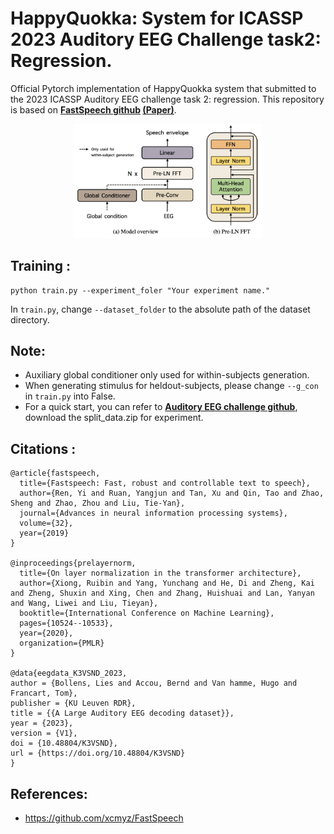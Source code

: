 <!-- # Autovocoder: Fast Waveform Generation from a Learned Speech Representation using Differentiable Digital Signal Processing -->
# HappyQuokka: System for ICASSP 2023 Auditory EEG Challenge task2: Regression.
<!-- Official Pytorch implementation of [Challenge Paper Title](link). -->
Official Pytorch implementation of HappyQuokka system that submitted to the 2023 ICASSP Auditory EEG challenge task 2: regression.
This repository is based on **[FastSpeech github](https://github.com/xcmyz/FastSpeech) [(Paper)](https://arxiv.org/abs/1905.09263)**.<br>

<p align="center"><img src="HappyQuokka.png" width="60%"></p>


## Training :
```
python train.py --experiment_foler "Your experiment name."
```
In `train.py`, change `--dataset_folder` to the absolute path of the dataset directory.<br>

## Note:
* Auxiliary global conditioner only used for within-subjects generation.
* When generating stimulus for heldout-subjects, please change `--g_con` in `train.py` into False.
* For a quick start, you can refer to **[Auditory EEG challenge github](https://github.com/exporl/auditory-eeg-challenge-2023-code)**, download the split_data.zip for experiment.


## Citations :
```
@article{fastspeech,
  title={Fastspeech: Fast, robust and controllable text to speech},
  author={Ren, Yi and Ruan, Yangjun and Tan, Xu and Qin, Tao and Zhao, Sheng and Zhao, Zhou and Liu, Tie-Yan},
  journal={Advances in neural information processing systems},
  volume={32},
  year={2019}
}

@inproceedings{prelayernorm,
  title={On layer normalization in the transformer architecture},
  author={Xiong, Ruibin and Yang, Yunchang and He, Di and Zheng, Kai and Zheng, Shuxin and Xing, Chen and Zhang, Huishuai and Lan, Yanyan and Wang, Liwei and Liu, Tieyan},
  booktitle={International Conference on Machine Learning},
  pages={10524--10533},
  year={2020},
  organization={PMLR}
}

@data{eegdata_K3VSND_2023,
author = {Bollens, Lies and Accou, Bernd and Van hamme, Hugo and Francart, Tom},
publisher = {KU Leuven RDR},
title = {{A Large Auditory EEG decoding dataset}},
year = {2023},
version = {V1},
doi = {10.48804/K3VSND},
url = {https://doi.org/10.48804/K3VSND}
}
```

## References:
* https://github.com/xcmyz/FastSpeech
